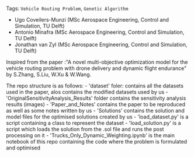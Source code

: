 Tags: `Vehicle Routing Problem`, `Genetic Algorithm`

- Ugo Coveilers-Munzi (MSc Aerospace Engineering, Control and Simulation, TU Delft)
- Antonio Minafra (MSc Aerospace Engineering, Control and Simulation, TU Delft)
- Jonathan van Zyl (MSc Aerospace Engineering, Control and Simulation, TU Delft)

Inspired from the paper :"A novel multi-objective optimization model for the vehicle routing problem with drone delivery and dynamic flight endurance" by S.Zhang, S.Liu, W.Xu & W.Wang.

The repo structure is as follows:
    - 'dataset' foler: contains all the datasets used in the paper, alos contains the modified datasets used by us
    - 'OriginalSensitivityAnalysis_Results' folder contains the sensitivity analysis results (images)
    - 'Paper_and_Notes' contains the paper to be reproduced as well as some notes written by us
    - 'Solutions' contains the solution and model files for the optimised solutions created by us
    - 'load_dataset.py' is a script containing a class to represent the dataset
    - 'load_solution.py' is a script which loads the solution from the .sol file and runs the post processing on it 
    - 'Trucks_Only_Dynamic_Weighting.ipynb' is the main notebook of this repo containing the code where the problem is formulated and optimised

